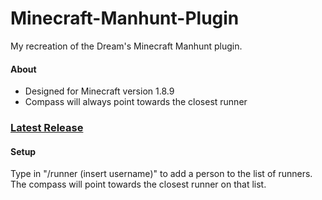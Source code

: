 # Minecraft-Manhunt-Plugin
My recreation of the Dream's Minecraft Manhunt plugin.

#### About
* Designed for Minecraft version 1.8.9
* Compass will always point towards the closest runner

### [Latest Release](https://github.com/NebuDev14/Minecraft-Manhunt-Plugin/releases/tag/v1.0)

#### Setup
Type in "/runner (insert username)" to add a person to the list of runners.
The compass will point towards the closest runner on that list.
